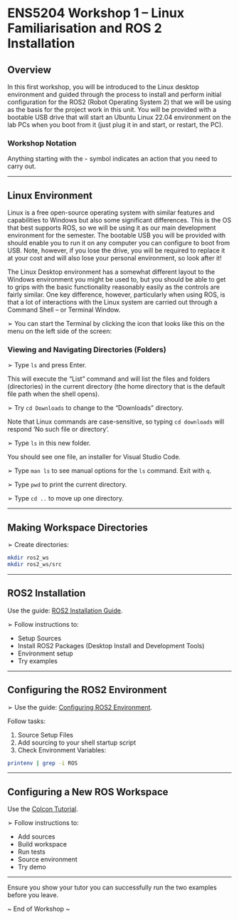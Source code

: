 
# ENS5204 Workshop 1 – Linux Familiarisation and ROS 2 Installation

## Overview

In this first workshop, you will be introduced to the Linux desktop environment and guided through the process to install and perform initial configuration for the ROS2 (Robot Operating System 2) that we will be using as the basis for the project work in this unit. You will be provided with a bootable USB drive that will start an Ubuntu Linux 22.04 environment on the lab PCs when you boot from it (just plug it in and start, or restart, the PC).

### Workshop Notation
Anything starting with the `➢` symbol indicates an action that you need to carry out.

---

## Linux Environment

Linux is a free open-source operating system with similar features and capabilities to Windows but also some significant differences. This is the OS that best supports ROS, so we will be using it as our main development environment for the semester. The bootable USB you will be provided with should enable you to run it on any computer you can configure to boot from USB. Note, however, if you lose the drive, you will be required to replace it at your cost and will also lose your personal environment, so look after it!

The Linux Desktop environment has a somewhat different layout to the Windows environment you might be used to, but you should be able to get to grips with the basic functionality reasonably easily as the controls are fairly similar. One key difference, however, particularly when using ROS, is that a lot of interactions with the Linux system are carried out through a Command Shell – or Terminal Window.

➢ You can start the Terminal by clicking the icon that looks like this on the menu on the left side of the screen:

### Viewing and Navigating Directories (Folders)

➢ Type `ls` and press Enter.

This will execute the “List” command and will list the files and folders (directories) in the current directory (the home directory that is the default file path when the shell opens).

➢ Try `cd Downloads` to change to the “Downloads” directory.

Note that Linux commands are case-sensitive, so typing `cd downloads` will respond ‘No such file or directory’.

➢ Type `ls` in this new folder.

You should see one file, an installer for Visual Studio Code.

➢ Type `man ls` to see manual options for the `ls` command. Exit with `q`.

➢ Type `pwd` to print the current directory.

➢ Type `cd ..` to move up one directory.

---

## Making Workspace Directories

➢ Create directories:
```bash
mkdir ros2_ws
mkdir ros2_ws/src
```

---

## ROS2 Installation

Use the guide: [ROS2 Installation Guide](https://docs.ros.org/en/humble/Installation/Ubuntu-Install-Debians.html).

➢ Follow instructions to:
- Setup Sources
- Install ROS2 Packages (Desktop Install and Development Tools)
- Environment setup
- Try examples

---

## Configuring the ROS2 Environment

➢ Use the guide: [Configuring ROS2 Environment](https://docs.ros.org/en/humble/Tutorials/Beginner-CLI-Tools/Configuring-ROS2-Environment.html).

Follow tasks:
1. Source Setup Files
2. Add sourcing to your shell startup script
3. Check Environment Variables:
```bash
printenv | grep -i ROS
```

---

## Configuring a New ROS Workspace

Use the [Colcon Tutorial](https://docs.ros.org/en/humble/Tutorials/Beginner-Client-Libraries/Colcon-Tutorial.html).

➢ Follow instructions to:
- Add sources
- Build workspace
- Run tests
- Source environment
- Try demo

---

Ensure you show your tutor you can successfully run the two examples before you leave.

~ End of Workshop ~
